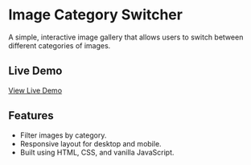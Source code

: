 # Image Category Switcher

A simple, interactive image gallery that allows users to switch between different categories of images.

## Live Demo
[View Live Demo](https://shahenda-elshayal.github.io/image-category-switcher/)

## Features

- Filter images by category.
- Responsive layout for desktop and mobile.
- Built using HTML, CSS, and vanilla JavaScript.



